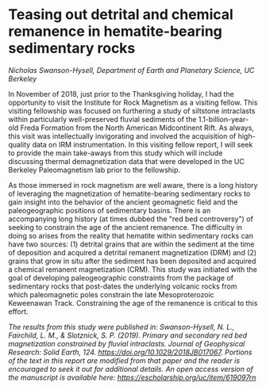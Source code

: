 # Teasing out detrital and chemical remanence in hematite-bearing sedimentary rocks

*Nicholas Swanson-Hysell, Department of Earth and Planetary Science, UC Berkeley*

In November of 2018, just prior to the Thanksgiving holiday, I had the opportunity to visit the Institute for Rock Magnetism as a visiting fellow. This visiting fellowship was focused on furthering a study of siltstone intraclasts within particularly well-preserved fluvial sediments of the 1.1-billion-year-old Freda Formation from the North American Midcontinent Rift. As always, this visit was intellectually invigorating and involved the acquisition of high-quality data on IRM instrumentation. In this visiting fellow report, I will seek to provide the main take-aways from this study which will include discussing thermal demagnetization data that were developed in the UC Berkeley Paleomagnetism lab prior to the fellowship.

As those immersed in rock magnetism are well aware, there is a long history of leveraging the magnetization of hematite-bearing sedimentary rocks to gain insight into the behavior of the ancient geomagnetic field and the paleogeographic positions of sedimentary basins. There is an accompanying long history (at times dubbed the "red bed controversy") of seeking to constrain the age of the ancient remanence. The difficulty in doing so arises from the reality that hematite within sedimentary rocks can have two sources: (1) detrital grains that are within the sediment at the time of deposition and acquired a detrital remanent magnetization (DRM) and (2) grains that grow in situ after the sediment has been deposited and acquired a chemical remanent magnetization (CRM). This study was initiated with the goal of developing paleogeographic constraints from the package of sedimentary rocks that post-dates the underlying volcanic rocks from which paleomagnetic poles constrain the late Mesoproterozoic Keweenawan Track. Constraining the age of the remanence is critical to this effort.

*The results from this study were published in: Swanson-Hysell, N. L., Fairchild, L. M., & Slotznick, S. P. (2019). Primary and secondary red bed magnetization constrained by fluvial intraclasts. Journal of Geophysical Research: Solid Earth, 124. https://doi.org/10.1029/2018JB017067. Portions of the text in this report are modified from that paper and the reader is encouraged to seek it out for additional details. An open access version of the manuscript is available here: https://escholarship.org/uc/item/619097rn*
